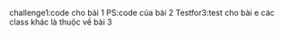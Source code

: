 challenge1:code cho bài 1 
PS:code của bài 2
Testfor3:test cho bài e
các class khác là thuộc về bài 3

